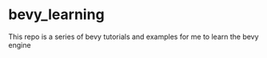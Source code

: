 # bevy_learning
This repo is a series of bevy tutorials and examples for me to learn the bevy engine
